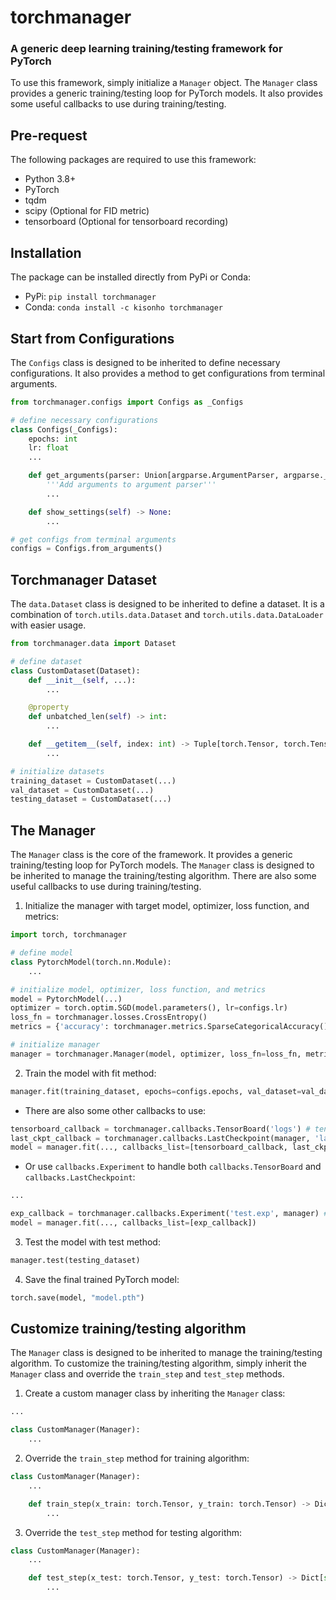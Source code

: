 # torchmanager
### A generic deep learning training/testing framework for PyTorch
To use this framework, simply initialize a `Manager` object. The `Manager` class provides a generic training/testing loop for PyTorch models. It also provides some useful callbacks to use during training/testing.

## Pre-request
The following packages are required to use this framework:
* Python 3.8+
* PyTorch
* tqdm
* scipy (Optional for FID metric)
* tensorboard (Optional for tensorboard recording)

## Installation
The package can be installed directly from PyPi or Conda:
* PyPi: `pip install torchmanager`
* Conda: `conda install -c kisonho torchmanager`

## Start from Configurations
The `Configs` class is designed to be inherited to define necessary configurations. It also provides a method to get configurations from terminal arguments.

```python
from torchmanager.configs import Configs as _Configs

# define necessary configurations
class Configs(_Configs):
    epochs: int
    lr: float
    ...

    def get_arguments(parser: Union[argparse.ArgumentParser, argparse._ArgumentGroup] = argparse.ArgumentParser()) -> Union[argparse.ArgumentParser, argparse._ArgumentGroup]:
        '''Add arguments to argument parser'''
        ...

    def show_settings(self) -> None:
        ...

# get configs from terminal arguments
configs = Configs.from_arguments()
```

## Torchmanager Dataset
The `data.Dataset` class is designed to be inherited to define a dataset. It is a combination of `torch.utils.data.Dataset` and `torch.utils.data.DataLoader` with easier usage.

```python
from torchmanager.data import Dataset

# define dataset
class CustomDataset(Dataset):
    def __init__(self, ...):
        ...

    @property
    def unbatched_len(self) -> int:
        ...

    def __getitem__(self, index: int) -> Tuple[torch.Tensor, torch.Tensor]:
        ...

# initialize datasets
training_dataset = CustomDataset(...)
val_dataset = CustomDataset(...)
testing_dataset = CustomDataset(...)
```

## The Manager
The `Manager` class is the core of the framework. It provides a generic training/testing loop for PyTorch models. The `Manager` class is designed to be inherited to manage the training/testing algorithm. There are also some useful callbacks to use during training/testing.

1. Initialize the manager with target model, optimizer, loss function, and metrics:
```python
import torch, torchmanager

# define model
class PytorchModel(torch.nn.Module):
    ...

# initialize model, optimizer, loss function, and metrics
model = PytorchModel(...)
optimizer = torch.optim.SGD(model.parameters(), lr=configs.lr)
loss_fn = torchmanager.losses.CrossEntropy()
metrics = {'accuracy': torchmanager.metrics.SparseCategoricalAccuracy()}

# initialize manager
manager = torchmanager.Manager(model, optimizer, loss_fn=loss_fn, metrics=metrics)
```

2. Train the model with fit method:
```python
manager.fit(training_dataset, epochs=configs.epochs, val_dataset=val_dataset)
```

- There are also some other callbacks to use:
```python
tensorboard_callback = torchmanager.callbacks.TensorBoard('logs') # tensorboard dependency required
last_ckpt_callback = torchmanager.callbacks.LastCheckpoint(manager, 'last.model')
model = manager.fit(..., callbacks_list=[tensorboard_callback, last_ckpt_callback])
```

- Or use `callbacks.Experiment` to handle both `callbacks.TensorBoard` and `callbacks.LastCheckpoint`:
```python
...

exp_callback = torchmanager.callbacks.Experiment('test.exp', manager) # tensorboard dependency required
model = manager.fit(..., callbacks_list=[exp_callback])
```

3. Test the model with test method:
```python
manager.test(testing_dataset)
```

4. Save the final trained PyTorch model:
```python
torch.save(model, "model.pth")
```

## Customize training/testing algorithm
The `Manager` class is designed to be inherited to manage the training/testing algorithm. To customize the training/testing algorithm, simply inherit the `Manager` class and override the `train_step` and `test_step` methods.

1. Create a custom manager class by inheriting the `Manager` class:
```python
...

class CustomManager(Manager):
    ...
```

2. Override the `train_step` method for training algorithm:
```python
class CustomManager(Manager):
    ...

    def train_step(x_train: torch.Tensor, y_train: torch.Tensor) -> Dict[str, float]:
        ...
```

3. Override the `test_step` method for testing algorithm:
```python
class CustomManager(Manager):
    ...

    def test_step(x_test: torch.Tensor, y_test: torch.Tensor) -> Dict[str, float]:
        ...
```
